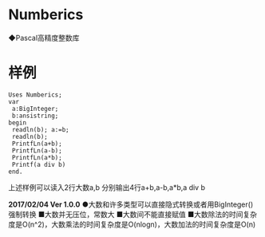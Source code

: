 # Numberics
◆Pascal高精度整数库

# 样例
```
Uses Numberics;
var
 a:BigInteger;
 b:ansistring;
begin
 readln(b); a:=b;
 readln(b);
 PrintfLn(a+b);
 PrintfLn(a-b);
 PrintfLn(a*b);
 Printf(a div b)
end.
```

上述样例可以读入2行大数a,b
分别输出4行a+b,a-b,a\*b,a div b

**2017/02/04 Ver 1.0.0**
●大数和许多类型可以直接隐式转换或者用BigInteger()强制转换
■大数并无压位，常数大
■大数间不能直接赋值
■大数除法的时间复杂度是O(n^2)，大数乘法的时间复杂度是O(nlogn)，大数加法的时间复杂度是O(n)

